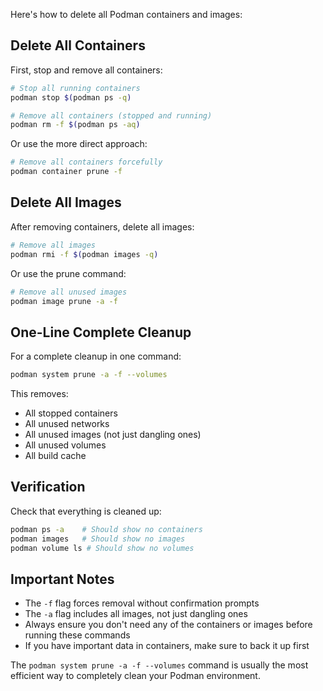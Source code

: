 Here's how to delete all Podman containers and images:

## Delete All Containers

First, stop and remove all containers:

```bash
# Stop all running containers
podman stop $(podman ps -q)

# Remove all containers (stopped and running)
podman rm -f $(podman ps -aq)
```

Or use the more direct approach:
```bash
# Remove all containers forcefully
podman container prune -f
```

## Delete All Images

After removing containers, delete all images:

```bash
# Remove all images
podman rmi -f $(podman images -q)
```

Or use the prune command:
```bash
# Remove all unused images
podman image prune -a -f
```

## One-Line Complete Cleanup

For a complete cleanup in one command:
```bash
podman system prune -a -f --volumes
```

This removes:
- All stopped containers
- All unused networks
- All unused images (not just dangling ones)
- All unused volumes
- All build cache

## Verification

Check that everything is cleaned up:
```bash
podman ps -a    # Should show no containers
podman images   # Should show no images
podman volume ls # Should show no volumes
```

## Important Notes

- The `-f` flag forces removal without confirmation prompts
- The `-a` flag includes all images, not just dangling ones
- Always ensure you don't need any of the containers or images before running these commands
- If you have important data in containers, make sure to back it up first

The `podman system prune -a -f --volumes` command is usually the most efficient way to completely clean your Podman environment.
